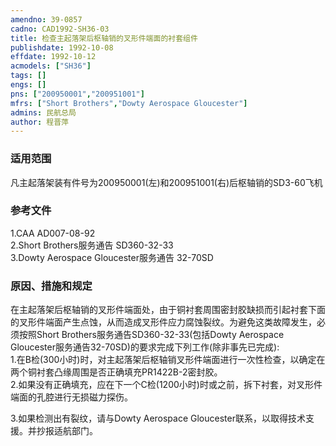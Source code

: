```yaml
---
amendno: 39-0857  
cadno: CAD1992-SH36-03  
title: 检查主起落架后枢轴销的叉形件端面的衬套组件  
publishdate: 1992-10-08  
effdate: 1992-10-12  
acmodels: ["SH36"]  
tags: []  
engs: []  
pns: ["200950001","200951001"]  
mfrs: ["Short Brothers","Dowty Aerospace Gloucester"]  
admins: 民航总局  
author: 程晋萍  
---
```

  
### 适用范围  
凡主起落架装有件号为200950001(左)和200951001(右)后枢轴销的SD3-60飞机  
  
<!--more-->  
### 参考文件  
  1.CAA AD007-08-92  
  2.Short Brothers服务通告 SD360-32-33  
  3.Dowty Aerospace Gloucester服务通告 32-70SD  
  
### 原因、措施和规定  

  在主起落架后枢轴销的叉形件端面处，由于铜衬套周围密封胶缺损而引起衬套下面的叉形件端面产生点蚀，从而造成叉形件应力腐蚀裂纹。为避免这类故障发生，必须按照Short Brothers服务通告SD360-32-33(包括Dowty Aerospace Gloucester服务通告32-70SD)的要求完成下列工作(除非事先已完成):  
  1.在B检(300小时)时，对主起落架后枢轴销叉形件端面进行一次性检查，以确定在两个铜衬套凸缘周围是否正确填充PR1422B-2密封胶。  
  2.如果没有正确填充，应在下一个C检(1200小时)时或之前，拆下衬套，对叉形件端面的孔腔进行无损磁力探伤。  
  
  3.如果检测出有裂纹，请与Dowty Aerospace Gloucester联系，以取得技术支援。并抄报适航部门。  
